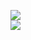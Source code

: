 [![](https://img.shields.io/badge/Made%20With-Github%20Spray-lightgrey.svg?style=for-the-badge&logo=github)](https://github.com/Annihil/github-spray#29740)  
[![](https://i.imgur.com/2DrTn0Z.gif)](https://github.com/Annihil/github-spray)